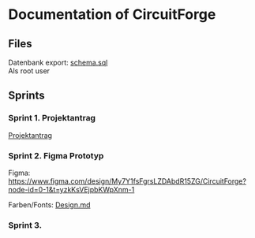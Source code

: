 # Documentation of CircuitForge


## Files

Datenbank export: [schema.sql](datamodel/schema.sql)\
Als root user 


## Sprints

### Sprint 1. Projektantrag

[Projektantrag](projektantrag.md)

### Sprint 2. Figma Prototyp

Figma: https://www.figma.com/design/My7Y1fsFgrsLZDAbdR15ZG/CircuitForge?node-id=0-1&t=yzkKsVEjpbKWpXnm-1

Farben/Fonts: [Design.md](sysspec/frontend/design.md)


### Sprint 3. 